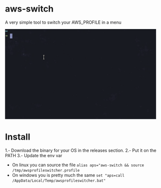 # aws-switch
A very simple tool to switch your AWS_PROFILE in a menu

![Alt Text](./.md/aps.gif)

# Install
1.- Download the binary for your OS in the releases section.
2.- Put it on the PATH
3.- Update the env var
  - On linux you can source the file `alias aps="aws-switch && source /tmp/awsprofileswitcher.profile`
  - On windows you is pretty much the same `set "aps=call /AppData/Local/Temp/awsprofileswitcher.bat"` 
